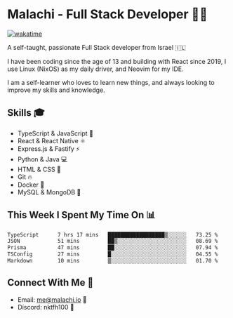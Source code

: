 # Malachi - Full Stack Developer 🚀🔥
[![wakatime](https://wakatime.com/badge/user/112ec769-e669-4b78-a46f-cf4343930741.svg)](https://wakatime.com/@112ec769-e669-4b78-a46f-cf4343930741)

A self-taught, passionate Full Stack developer from Israel 🇮🇱

I have been coding since the age of 13 and building with React since 2019, I use Linux (NixOS) as my daily driver, and Neovim for my IDE.

I am a self-learner who loves to learn new things, and always looking to improve my skills and knowledge.

## Skills 🎓
- TypeScript & JavaScript 💎
- React & React Native ⚛️
- Express.js & Fastify ⚡️
- Python & Java 💻
- HTML & CSS 🎨
- Git 🔥
- Docker 🐳
- MySQL & MongoDB 💾

## This Week I Spent My Time On 📊
<!--START_SECTION:waka-->

```txt
TypeScript      7 hrs 17 mins   ██████████████████▒░░░░░░   73.25 %
JSON            51 mins         ██▒░░░░░░░░░░░░░░░░░░░░░░   08.69 %
Prisma          47 mins         ██░░░░░░░░░░░░░░░░░░░░░░░   07.94 %
TSConfig        27 mins         █░░░░░░░░░░░░░░░░░░░░░░░░   04.55 %
Markdown        10 mins         ▒░░░░░░░░░░░░░░░░░░░░░░░░   01.70 %
```

<!--END_SECTION:waka-->


## Connect With Me 📱
- Email: me@malachi.io 📧
- Discord: nktfh100 👾

